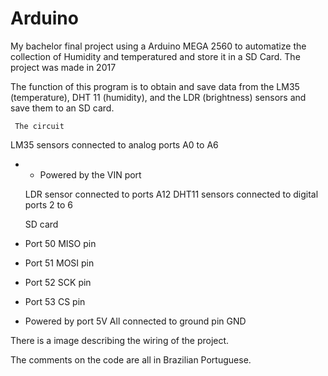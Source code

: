 # Arduino
My bachelor final project using a Arduino MEGA 2560 to automatize the collection of Humidity and temperatured and store it in a SD Card. 
The project was made in 2017 

The function of this program is to obtain and save data from the LM35 (temperature), DHT 11 (humidity), and the LDR (brightness) sensors and save them to an SD card.

     The circuit
   LM35 sensors connected to analog ports A0 to A6
 * * Powered by the VIN port

   LDR sensor connected to ports A12
   DHT11 sensors connected to digital ports 2 to 6

    SD card
 * Port 50 MISO pin
 * Port 51 MOSI pin
 * Port 52 SCK pin
 * Port 53 CS pin
 * Powered by port 5V
   All connected to ground pin GND

There is a image describing the wiring of the project.

The comments on the code are all in Brazilian Portuguese.
